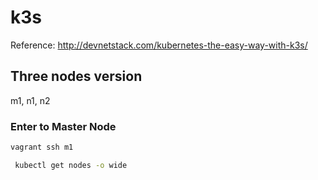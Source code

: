 # k3s
Reference: http://devnetstack.com/kubernetes-the-easy-way-with-k3s/
## Three nodes version
m1, n1, n2
<br />

### Enter to Master Node
```sh
vagrant ssh m1
```
```sh
 kubectl get nodes -o wide
```


